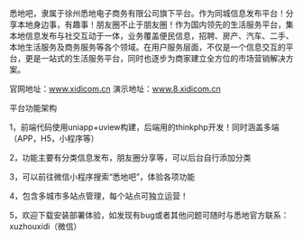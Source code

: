 悉地吧，隶属于徐州悉地电子商务有限公司旗下平台。作为同城信息发布平台！分享本地身边事，有趣事！朋友圈不止于朋友圈！作为国内领先的生活服务平台，集本地信息发布与社交互动于一体，业务覆盖便民信息，招聘、房产、汽车、二手、本地生活服务及商务服务等各个领域。在用户服务层面，不仅是一个信息交互的平台，更是一站式的生活服务平台，同时也逐步为商家建立全方位的市场营销解决方案。

官网地址：www.xidicom.cn
演示地址：www.8.xidicom.cn

平台功能架构

1，前端代码使用uniapp+uview构建，后端用的thinkphp开发！同时涵盖多端（APP，H5，小程序等）

2，功能主要有分类信息发布，朋友圈分享等，可以后台自行添加分类

3，可以前往微信小程序搜索“悉地吧”，体验各项功能

4，包含多城市多站点管理，每个站点可独立运营！

5，欢迎下载安装部署体验，如发现有bug或者其他问题可随时与悉地官方联系：xuzhouxidi（微信）
